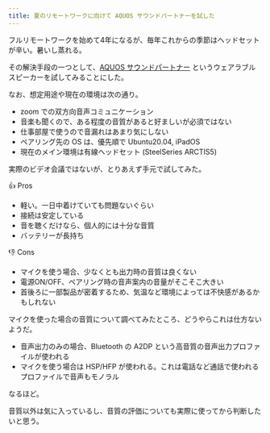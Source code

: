 ```yaml
---
title: 夏のリモートワークに向けて AQUOS サウンドパートナーを試した
---
```


フルリモートワークを始めて4年になるが、毎年これからの季節はヘッドセットが辛い。暑いし蒸れる。

その解決手段の一つとして、[AQUOS サウンドパートナー](https://www.amazon.co.jp/gp/product/B07JQZ53K2/) というウェアラブルスピーカーを試してみることにした。

なお、想定用途や現在の環境は次の通り。

- zoom での双方向音声コミュニケーション
- 音楽も聞くので、ある程度の音質があると好ましいが必須ではない
- 仕事部屋で使うので音漏れはあまり気にしない
- ペアリング先の OS は、優先順で Ubuntu20.04, iPadOS
- 現在のメイン環境は有線ヘッドセット (SteelSeries ARCTIS5)

実際のビデオ会議ではないが、とりあえず手元で試してみた。

:+1: Pros

- 軽い。一日中着けていても問題ないぐらい
- 接続は安定している
- 音を聴くだけなら、個人的には十分な音質
- バッテリーが長持ち

:-1: Cons

- マイクを使う場合、少なくとも出力時の音質は良くない
- 電源ON/OFF、ペアリング時の音声案内の音量がそこそこ大きい
- 首後ろに一部製品が密着するため、気温など環境によっては不快感があるかもしれない

マイクを使った場合の音質について調べてみたところ、どうやらこれは仕方ないようだ。

- 音声出力のみの場合、Bluetooth の A2DP という高音質の音声出力プロファイルが使われる
- マイクを使う場合は HSP/HFP が使われる。これは電話など通話で使われるプロファイルで音声もモノラル

なるほど。

音質以外は気に入っているし、音質の評価についても実際に使ってから判断したいと思う。
